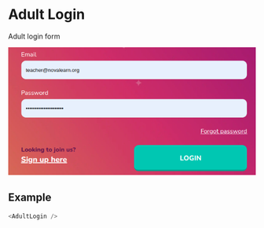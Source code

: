 # Adult Login

Adult login form

![](./readmeIMG/2023-02-16-05-04-34.png)

## Example

```js
<AdultLogin />
```
